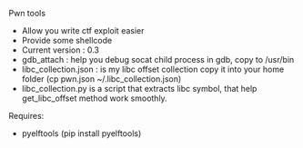 Pwn tools
- Allow you write ctf exploit easier
- Provide some shellcode
- Current version : 0.3
- gdb_attach : help you debug socat child process in gdb, copy to /usr/bin
- libc_collection.json : is my libc offset collection copy it into your home folder (cp pwn.json ~/.libc_collection.json)
- libc_collection.py is a script that extracts libc symbol, that help get_libc_offset method work smoothly.

Requires:
- pyelftools (pip install pyelftools)
